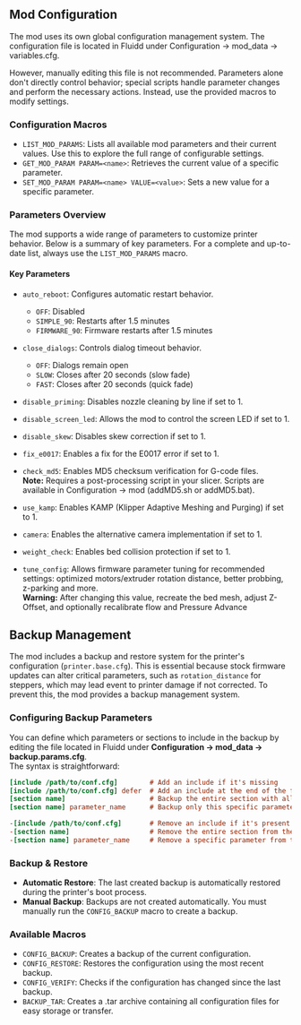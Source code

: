 ## Mod Configuration

The mod uses its own global configuration management system. The configuration file is located in Fluidd under Configuration -> mod_data -> variables.cfg.

However, manually editing this file is not recommended. Parameters alone don't directly control behavior; special scripts handle parameter changes and perform the necessary actions. Instead, use the provided macros to modify settings.

### Configuration Macros
- `LIST_MOD_PARAMS`: Lists all available mod parameters and their current values. Use this to explore the full range of configurable settings.
- `GET_MOD_PARAM PARAM=<name>`: Retrieves the current value of a specific parameter.
- `SET_MOD_PARAM PARAM=<name> VALUE=<value>`: Sets a new value for a specific parameter.

### Parameters Overview
The mod supports a wide range of parameters to customize printer behavior. Below is a summary of key parameters. For a complete and up-to-date list, always use the `LIST_MOD_PARAMS` macro.

#### Key Parameters
- `auto_reboot`: Configures automatic restart behavior.
  - `OFF`: Disabled
  - `SIMPLE_90`: Restarts after 1.5 minutes
  - `FIRMWARE_90`: Firmware restarts after 1.5 minutes

- `close_dialogs`: Controls dialog timeout behavior.  
  - `OFF`: Dialogs remain open
  - `SLOW`: Closes after 20 seconds (slow fade)
  - `FAST`: Closes after 20 seconds (quick fade)

- `disable_priming`: Disables nozzle cleaning by line if set to 1.

- `disable_screen_led`: Allows the mod to control the screen LED if set to 1.

- `disable_skew`: Disables skew correction if set to 1.

- `fix_e0017`: Enables a fix for the E0017 error if set to 1.

- `check_md5`: Enables MD5 checksum verification for G-code files.  
**Note:** Requires a post-processing script in your slicer. Scripts are available in Configuration -> mod (addMD5.sh or addMD5.bat).

- `use_kamp`: Enables KAMP (Klipper Adaptive Meshing and Purging) if set to 1.

- `camera`: Enables the alternative camera implementation if set to 1.

- `weight_check`: Enables bed collision protection if set to 1.

- `tune_config`: Allows firmware parameter tuning for recommended settings: optimized motors/extruder rotation distance, better probbing, z-parking and more.  
**Warning:** After changing this value, recreate the bed mesh, adjust Z-Offset, and optionally recalibrate flow and Pressure Advance


## Backup Management

The mod includes a backup and restore system for the printer's configuration (`printer.base.cfg`). This is essential because stock firmware updates can alter critical parameters, such as `rotation_distance` for steppers, which may lead event to printer damage if not corrected.
To prevent this, the mod provides a backup management system.

### Configuring Backup Parameters

You can define which parameters or sections to include in the backup by editing the file located in Fluidd under **Configuration -> mod_data -> backup.params.cfg**.  
The syntax is straightforward:

```cfg
[include /path/to/conf.cfg]        # Add an include if it's missing
[include /path/to/conf.cfg] defer  # Add an include at the end of the file if it's missing
[section name]                     # Backup the entire section with all its parameters
[section name] parameter_name      # Backup only this specific parameter within the section

-[include /path/to/conf.cfg]       # Remove an include if it's present
-[section name]                    # Remove the entire section from the config
-[section name] parameter_name     # Remove a specific parameter from the section
```

### Backup & Restore

- **Automatic Restore**: The last created backup is automatically restored during the printer's boot process.
- **Manual Backup**: Backups are not created automatically. You must manually run the `CONFIG_BACKUP` macro to create a backup.

###  Available Macros

- `CONFIG_BACKUP`: Creates a backup of the current configuration.
- `CONFIG_RESTORE`: Restores the configuration using the most recent backup.
- `CONFIG_VERIFY`: Checks if the configuration has changed since the last backup.
- `BACKUP_TAR`: Creates a .tar archive containing all configuration files for easy storage or transfer.

